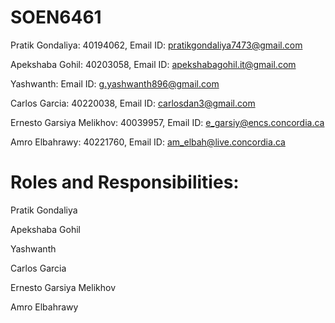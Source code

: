 # SOEN6461

Pratik Gondaliya: 40194062, Email ID: pratikgondaliya7473@gmail.com

Apekshaba Gohil: 40203058, Email ID: apekshabagohil.it@gmail.com

Yashwanth: Email ID: g.yashwanth896@gmail.com

Carlos Garcia: 40220038, Email ID: carlosdan3@gmail.com

Ernesto Garsiya Melikhov: 40039957, Email ID: e_garsiy@encs.concordia.ca

Amro Elbahrawy: 40221760, Email ID: am_elbah@live.concordia.ca

# Roles and Responsibilities:

Pratik Gondaliya

Apekshaba Gohil

Yashwanth

Carlos Garcia

Ernesto Garsiya Melikhov

Amro Elbahrawy
